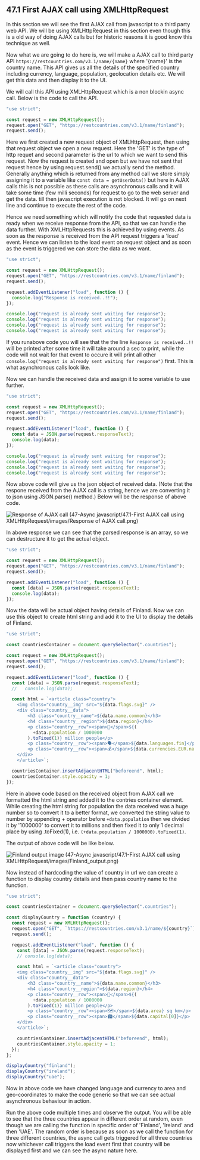 ## 47.1 First AJAX call using XMLHttpRequest

In this section we will see the first AJAX call from javascript to a third party web API. We will be using XMLHttpRequest in this section even though this is a old way of doing AJAX calls but for historic reasons it is good know this technique as well.

Now what we are going to do here is, we will make a AJAX call to third party API `https://restcountries.com/v3.1/name/{name}` where '{name}' is the country name. This API gives us all the details of the specified country including currency, language, population, geolocation details etc. We will get this data and then display it to the UI.

We will call this API using XMLHttpRequest which is a non blockin async call. Below is the code to call the API.

```javascript
"use strict";

const request = new XMLHttpRequest();
request.open("GET", "https://restcountries.com/v3.1/name/finland");
request.send();
```

Here we first created a new request object of XMLHttpRequest, then using that request object we open a new request. Here the 'GET' is the type of http requet and second parameter is the url to which we want to send this request.
Now the request is created and open but we have not sent that request hence by using request.send() we actually send the method. Generally anything which is returned from any method call we store simply assigning it to a variable like `const data = getUserData()` but here in AJAX calls this is not possible as these calls are asynchronous calls and it will take some time (few milli seconds) for request to go to the web server and get the data. till then javascript execution is not blocked. It will go on next line and continue to execute the rest of the code.

Hence we need something which will notify the code that requested data is ready when we receive response from the API, so that we can handle the data further. With XMLHttpRequests this is achieved by using events. As soon as the response is received from the API request triggers a 'load' event. Hence we can listen to the load event on request object and as soon as the event is triggered we can store the data as we want.

```javascript
"use strict";

const request = new XMLHttpRequest();
request.open("GET", "https://restcountries.com/v3.1/name/finland");
request.send();

request.addEventListener("load", function () {
  console.log("Response is received..!!");
});

console.log("request is already sent waiting for response");
console.log("request is already sent waiting for response");
console.log("request is already sent waiting for response");
console.log("request is already sent waiting for response");
```

If you runabove code you will see that the the line `Response is received..!!` will be printed after some time it will take around a sec to print, while the code will not wait for that event to occure it will print all other `console.log("request is already sent waiting for response")` first. This is what asynchronous calls look like.

Now we can handle the received data and assign it to some variable to use further.

```javascript
"use strict";

const request = new XMLHttpRequest();
request.open("GET", "https://restcountries.com/v3.1/name/finland");
request.send();

request.addEventListener("load", function () {
  const data = JSON.parse(request.responseText);
  console.log(data);
});

console.log("request is already sent waiting for response");
console.log("request is already sent waiting for response");
console.log("request is already sent waiting for response");
console.log("request is already sent waiting for response");
```

Now above code will give us the json object of received data. (Note that the respone received from the AJAX call is a string, hence we are converting it to json using JSON.parse() method.) Below will be the response of above code.

![Response of AJAX call (47-Async javascript/47.1-First AJAX call using XMLHttpRequest/images/Response of AJAX call.png)](https://github.com/Akhil-Selukar/Complete-JavaScript-Notes/blob/master/47-Async%20javascript/47.1-First%20AJAX%20call%20using%20XMLHttpRequest/images/Response%20of%20AJAX%20call.png)

In above response we can see that the parsed response is an array, so we can destructure it to get the actual object.

```javascript
"use strict";

const request = new XMLHttpRequest();
request.open("GET", "https://restcountries.com/v3.1/name/finland");
request.send();

request.addEventListener("load", function () {
  const [data] = JSON.parse(request.responseText);
  console.log(data);
});
```

Now the data will be actual object having details of Finland. Now we can use this object to create html string and add it to the UI to display the details of Finland.

```javascript
"use strict";

const countriesContainer = document.querySelector(".countries");

const request = new XMLHttpRequest();
request.open("GET", "https://restcountries.com/v3.1/name/finland");
request.send();

request.addEventListener("load", function () {
  const [data] = JSON.parse(request.responseText);
  //   console.log(data);

  const html = `<article class="country">
    <img class="country__img" src="${data.flags.svg}" />
    <div class="country__data">
        <h3 class="country__name">${data.name.common}</h3>
        <h4 class="country__region">${data.region}</h4>
        <p class="country__row"><span>👫</span>${(
          +data.population / 1000000
        ).toFixed(1)} million people</p>
        <p class="country__row"><span>🗣️</span>${data.languages.fin}</p>
        <p class="country__row"><span>💰</span>${data.currencies.EUR.name}</p>
    </div>
    </article>`;

  countriesContainer.insertAdjacentHTML("beforeend", html);
  countriesContainer.style.opacity = 1;
});
```

Here in above code based on the received object from AJAX call we formatted the html string and added it to the contries container element. While creating the html string for population the data received was a huge number so to convert it to a better format, we converted the string value to number by appending + operator before `+data.population` then we divided it by '1000000' to convert it to millions and then fixed it to only 1 decimal place by using .toFixed(1), i.e. `(+data.population / 1000000).toFixed(1)`.

The output of above code will be like below.

![Finland output image (47-Async javascript/47.1-First AJAX call using XMLHttpRequest/images/Finland_output.png)](https://github.com/Akhil-Selukar/Complete-JavaScript-Notes/blob/master/47-Async%20javascript/47.1-First%20AJAX%20call%20using%20XMLHttpRequest/images/Finland_output.png)

Now instead of hardcoding the value of country in url we can create a function to display country details and then pass country name to the function.

```javascript
"use strict";

const countriesContainer = document.querySelector(".countries");

const displayCountry = function (country) {
  const request = new XMLHttpRequest();
  request.open("GET", `https://restcountries.com/v3.1/name/${country}`);
  request.send();

  request.addEventListener("load", function () {
    const [data] = JSON.parse(request.responseText);
    // console.log(data);

    const html = `<article class="country">
    <img class="country__img" src="${data.flags.svg}" />
    <div class="country__data">
        <h3 class="country__name">${data.name.common}</h3>
        <h4 class="country__region">${data.region}</h4>
        <p class="country__row"><span>👫</span>${(
          +data.population / 1000000
        ).toFixed(1)} million people</p>
        <p class="country__row"><span>🗺️</span>${data.area} sq km</p>
        <p class="country__row"><span>🏙️</span>${data.capital[0]}</p>
    </div>
    </article>`;

    countriesContainer.insertAdjacentHTML("beforeend", html);
    countriesContainer.style.opacity = 1;
  });
};

displayCountry("finland");
displayCountry("ireland");
displayCountry("uae");
```

Now in above code we have changed language and currency to area and geo-coordinates to make the code generic so that we can see actual asynchronous behaviour in action.

Run the above code multiple times and observe the output. You will be able to see that the three countries appear in different order at random, even though we are calling the function in specific order of 'Finland', 'Ireland' and then 'UAE'. The random order is because as soon as we call the function for three different countries, the async call gets triggered for all three countries now whichever call triggers the load event first that country will be displayed first and we can see the async nature here.
